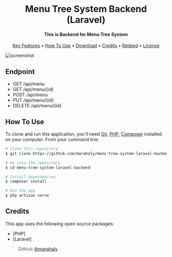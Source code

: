 
<h1 align="center">
  <br>  
  Menu Tree System Backend (Laravel)
  <br>
</h1>

<h4 align="center">This is Backend for Menu Tree System</h4>

<p align="center">
  <a href="#key-features">Key Features</a> •
  <a href="#how-to-use">How To Use</a> •
  <a href="#download">Download</a> •
  <a href="#credits">Credits</a> •
  <a href="#related">Related</a> •
  <a href="#license">License</a>
</p>

![screenshot](https://raw.githubusercontent.com/amitmerchant1990/electron-markdownify/master/app/img/markdownify.gif)

## Endpoint

* GET /api/menu
* GET /api/menu/{id}
* POST /api/menu
* PUT /api/menu/{id}
* DELETE /api/menu/{id}

## How To Use

To clone and run this application, you'll need [Git](https://git-scm.com), [PHP](https://php.com), [Composer](https://getcomposer.org/) installed on your computer. From your command line:

```bash
# Clone this repository
$ git clone https://github.com/marahaly/menu-tree-system-laravel-backend.git

# Go into the repository
$ cd menu-tree-system-laravel-backend

# Install dependencies
$ composer install

# Run the app
$ php artisan serve
```

## Credits

This app uses the following open source packages:

- [PHP]
- [Laravel]

> GitHub [@marahaly](https://github.com/marahaly) &nbsp;&middot;&nbsp;

